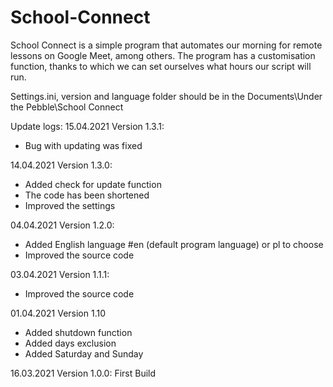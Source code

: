 # School-Connect
School Connect is a simple program that automates our morning for remote lessons on Google Meet, among others. The program has a customisation function, thanks to which we can set ourselves what hours our script will run.

Settings.ini, version and language folder should be in the Documents\Under the Pebble\School Connect

Update logs:
15.04.2021
Version 1.3.1:
- Bug with updating was fixed


14.04.2021
Version 1.3.0:
- Added check for update function
- The code has been shortened
- Improved the settings

04.04.2021
Version 1.2.0:
- Added English language #en (default program language) or pl to choose
- Improved the source code

03.04.2021
Version 1.1.1:
- Improved the source code

01.04.2021
Version 1.10
- Added shutdown function
- Added days exclusion
- Added Saturday and Sunday

16.03.2021
Version 1.0.0:
First Build
